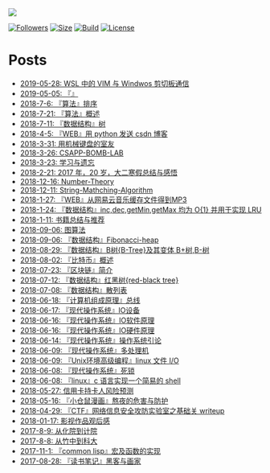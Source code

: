 <!--  style=flat/plastic/social,  label force to change the title -->

<a href="https://mbinary.xyz">
    <img align="center" src="https://raw.githubusercontent.com/mbinary-toys/resource/master/images/logo.png">
</a>


[![Followers](https://img.shields.io/github/followers/mbinary.svg?label=Follow)](https://github.com/mbinary)
[![Size](https://img.shields.io/github/repo-size/mbinary/mbinary.github.io.svg)](.)
[![Build](https://travis-ci.org/mbinary/mbinary.github.io.svg?branch=master)](https://travis-ci.org/mbinary/mbinary.github.io?branch=master)
[![License](https://i.creativecommons.org/l/by-nc-sa/4.0/88x31.png)](http://creativecommons.org/licenses/by-nc-sa/4.0/)


<!--
[![Stars](https://img.shields.io/github/stars/mbinary/mbinary.github.io.svg?label=Stars&style=social)](https://github.com/mbinary/mbinary.github.io/stargazers)
[![Forks](https://img.shields.io/github/forks/mbinary/mbinary.github.io.svg?label=Fork&style=social)](https://github.com/mbinary/mbinary.github.io/network/members)
-->


# Posts
- [2019-05-28: WSL 中的 VIM 与 Windwos 剪切板通信](https://github.com/mbinary/mbinary.github.io/tree/hexo/source/_posts/wsl-vim-clipboard.md)
- [2019-05-05: 『』](https://github.com/mbinary/mbinary.github.io/tree/hexo/source/_posts/graphics.md)
- [2018-7-6: 『算法』排序](https://github.com/mbinary/mbinary.github.io/tree/hexo/source/_posts/sort.md)
- [2018-7-21: 『算法』概述](https://github.com/mbinary/mbinary.github.io/tree/hexo/source/_posts/algorithm-general.md)
- [2018-7-11: 『数据结构』树](https://github.com/mbinary/mbinary.github.io/tree/hexo/source/_posts/tree.md)
- [2018-4-5: 『WEB』用 python 发送 csdn 博客](https://github.com/mbinary/mbinary.github.io/tree/hexo/source/_posts/send-blog-automatically.md)
- [2018-3-31: 用机械键盘的室友](https://github.com/mbinary/mbinary.github.io/tree/hexo/source/_posts/the-roommate-that-uses-mechanical-keyboard.md)
- [2018-3-26: CSAPP-BOMB-LAB](https://github.com/mbinary/mbinary.github.io/tree/hexo/source/_posts/csapp-bomb-lab-report.md)
- [2018-3-23: 学习与遗忘](https://github.com/mbinary/mbinary.github.io/tree/hexo/source/_posts/learning-and-forgetting.md)
- [2018-2-21: 2017 年，20 岁，大二寒假总结与感悟](https://github.com/mbinary/mbinary.github.io/tree/hexo/source/_posts/20-years-old-summary.md)
- [2018-12-16: Number-Theory](https://github.com/mbinary/mbinary.github.io/tree/hexo/source/_posts/number-theory.md)
- [2018-12-11: String-Mathching-Algorithm](https://github.com/mbinary/mbinary.github.io/tree/hexo/source/_posts/string-matching.md)
- [2018-1-27: 『WEB』从网易云音乐缓存文件得到MP3](https://github.com/mbinary/mbinary.github.io/tree/hexo/source/_posts/decrypt-netease-music.md)
- [2018-1-24: 『数据结构』inc,dec,getMin,getMax 均为 O{1} 并用于实现 LRU](https://github.com/mbinary/mbinary.github.io/tree/hexo/source/_posts/all-one-data-structure.md)
- [2018-1-11: 书籍总结与推荐](https://github.com/mbinary/mbinary.github.io/tree/hexo/source/_posts/books.md)
- [2018-09-06: 图算法](https://github.com/mbinary/mbinary.github.io/tree/hexo/source/_posts/graph.md)
- [2018-09-06: 『数据结构』Fibonacci-heap](https://github.com/mbinary/mbinary.github.io/tree/hexo/source/_posts/fib-heap.md)
- [2018-08-29: 『数据结构』B树{B-Tree}及其变体 B+树,B-树](https://github.com/mbinary/mbinary.github.io/tree/hexo/source/_posts/b-tree.md)
- [2018-08-02: 『比特币』概述](https://github.com/mbinary/mbinary.github.io/tree/hexo/source/_posts/introduction-to-bitcoin.md)
- [2018-07-23: 『区块链』简介](https://github.com/mbinary/mbinary.github.io/tree/hexo/source/_posts/introduction-to-blockchain.md)
- [2018-07-12: 『数据结构』红黑树{red-black tree}](https://github.com/mbinary/mbinary.github.io/tree/hexo/source/_posts/red-black-tree.md)
- [2018-07-08: 『数据结构』散列表](https://github.com/mbinary/mbinary.github.io/tree/hexo/source/_posts/hashTable.md)
- [2018-06-18: 『计算机组成原理』总线](https://github.com/mbinary/mbinary.github.io/tree/hexo/source/_posts/bus.md)
- [2018-06-17: 『现代操作系统』IO设备](https://github.com/mbinary/mbinary.github.io/tree/hexo/source/_posts/IO-device.md)
- [2018-06-16: 『现代操作系统』IO软件原理](https://github.com/mbinary/mbinary.github.io/tree/hexo/source/_posts/IO-software.md)
- [2018-06-16: 『现代操作系统』IO硬件原理](https://github.com/mbinary/mbinary.github.io/tree/hexo/source/_posts/IO-hardware.md)
- [2018-06-14: 『现代操作系统』操作系统引论](https://github.com/mbinary/mbinary.github.io/tree/hexo/source/_posts/os-general.md)
- [2018-06-09: 『现代操作系统』多处理机](https://github.com/mbinary/mbinary.github.io/tree/hexo/source/_posts/multiprocessor.md)
- [2018-06-09: 『Unix环境高级编程』linux 文件 I/O](https://github.com/mbinary/mbinary.github.io/tree/hexo/source/_posts/linux-file-io.md)
- [2018-06-08: 『现代操作系统』死锁](https://github.com/mbinary/mbinary.github.io/tree/hexo/source/_posts/deadlock.md)
- [2018-06-08: 『linux』c 语言实现一个简易的 shell](https://github.com/mbinary/mbinary.github.io/tree/hexo/source/_posts/simple-shell.md)
- [2018-05-27: 信用卡持卡人风险预测](https://github.com/mbinary/mbinary.github.io/tree/hexo/source/_posts/risk-predict.md)
- [2018-05-16: 『小仓鼠漫画』熬夜的危害与防护](https://github.com/mbinary/mbinary.github.io/tree/hexo/source/_posts/comics-about-staying-up.md)
- [2018-04-29: 『CTF』网络信息安全攻防实验室之基础关 writeup](https://github.com/mbinary/mbinary.github.io/tree/hexo/source/_posts/ctf-basic.md)
- [2018-01-17: 影视作品观后感](https://github.com/mbinary/mbinary.github.io/tree/hexo/source/_posts/video.md)
- [2017-8-9: 从化院到计院](https://github.com/mbinary/mbinary.github.io/tree/hexo/source/_posts/from-chem-to-cs.md)
- [2017-8-8: 从竹中到科大](https://github.com/mbinary/mbinary.github.io/tree/hexo/source/_posts/from-zhuzhong-to-ustc.md)
- [2017-11-1: 『common lisp』宏及函数的实现](https://github.com/mbinary/mbinary.github.io/tree/hexo/source/_posts/common-lisp-macro.md)
- [2017-08-28: 『读书笔记』黑客与画家](https://github.com/mbinary/mbinary.github.io/tree/hexo/source/_posts/hacker-and-painter.md)
